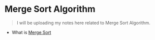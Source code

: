 # Merge Sort Algorithm

> I will be uploading my notes here related to Merge Sort Algorithm.

- What is [Merge Sort](https://www.geeksforgeeks.org/merge-sort/)
